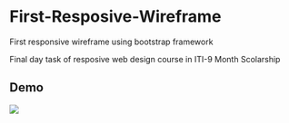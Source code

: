 # First-Resposive-Wireframe

 First responsive wireframe using bootstrap framework

 Final day task of resposive web design course in ITI-9 Month Scolarship
 
 ## Demo

![](https://github.com/MinaYossry/ITI-9-Month/blob/main/RWD/Day%203/Task/demo.gif)
